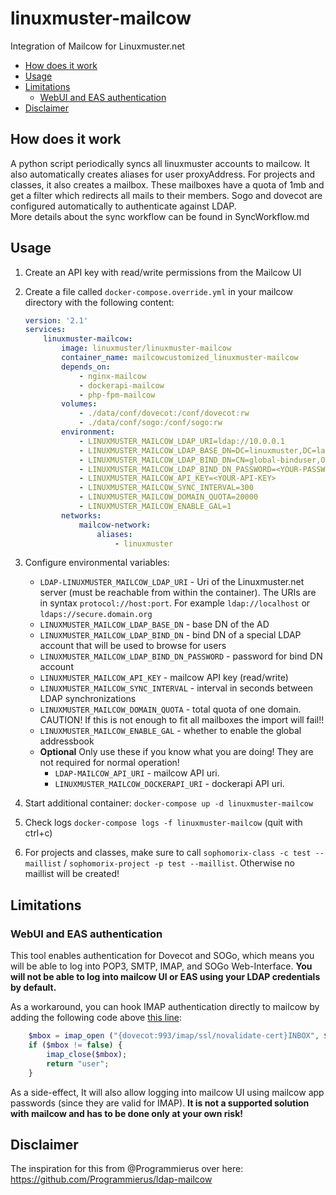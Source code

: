 # linuxmuster-mailcow

Integration of Mailcow for Linuxmuster.net

* [How does it work](#how-does-it-work)
* [Usage](#usage)
* [Limitations](#limitations)
  * [WebUI and EAS authentication](#webui-and-eas-authentication)
* [Disclaimer](#disclaimer)

## How does it work

A python script periodically syncs all linuxmuster accounts to mailcow. It also automatically creates aliases for user proxyAddress. 
For projects and classes, it also creates a mailbox. These mailboxes have a quota of 1mb and get a filter which redirects all mails to their members. 
Sogo and dovecot are configured automatically to authenticate against LDAP.  
More details about the sync workflow can be found in SyncWorkflow.md

## Usage

1. Create an API key with read/write permissions from the Mailcow UI
2. Create a file called `docker-compose.override.yml` in your mailcow directory with the following content:

    ```yaml
    version: '2.1'
    services:
        linuxmuster-mailcow:
            image: linuxmuster/linuxmuster-mailcow
            container_name: mailcowcustomized_linuxmuster-mailcow
            depends_on:
                - nginx-mailcow
                - dockerapi-mailcow
                - php-fpm-mailcow
            volumes:
                - ./data/conf/dovecot:/conf/dovecot:rw
                - ./data/conf/sogo:/conf/sogo:rw
            environment:
                - LINUXMUSTER_MAILCOW_LDAP_URI=ldap://10.0.0.1
                - LINUXMUSTER_MAILCOW_LDAP_BASE_DN=DC=linuxmuster,DC=lan
                - LINUXMUSTER_MAILCOW_LDAP_BIND_DN=CN=global-binduser,OU=Management,OU=GLOBAL,DC=linuxmuster,DC=lan
                - LINUXMUSTER_MAILCOW_LDAP_BIND_DN_PASSWORD=<YOUR-PASSWORD>
                - LINUXMUSTER_MAILCOW_API_KEY=<YOUR-API-KEY>
                - LINUXMUSTER_MAILCOW_SYNC_INTERVAL=300
                - LINUXMUSTER_MAILCOW_DOMAIN_QUOTA=20000
                - LINUXMUSTER_MAILCOW_ENABLE_GAL=1
            networks:
                mailcow-network:
                    aliases:
                        - linuxmuster
    ```

3. Configure environmental variables:

    * `LDAP-LINUXMUSTER_MAILCOW_LDAP_URI` - Uri of the Linuxmuster.net server (must be reachable from within the container). The URIs are in syntax `protocol://host:port`. For example `ldap://localhost` or `ldaps://secure.domain.org`
    * `LINUXMUSTER_MAILCOW_LDAP_BASE_DN` - base DN of the AD
    * `LINUXMUSTER_MAILCOW_LDAP_BIND_DN` - bind DN of a special LDAP account that will be used to browse for users
    * `LINUXMUSTER_MAILCOW_LDAP_BIND_DN_PASSWORD` - password for bind DN account
    * `LINUXMUSTER_MAILCOW_API_KEY` - mailcow API key (read/write)
    * `LINUXMUSTER_MAILCOW_SYNC_INTERVAL` - interval in seconds between LDAP synchronizations
    * `LINUXMUSTER_MAILCOW_DOMAIN_QUOTA` - total quota of one domain. CAUTION! If this is not enough to fit all mailboxes the import will fail!!
    * `LINUXMUSTER_MAILCOW_ENABLE_GAL` - whether to enable the global addressbook
    * **Optional**  Only use these if you know what you are doing! They are not required for normal operation!
        * `LDAP-MAILCOW_API_URI` - mailcow API uri.
        * `LINUXMUSTER_MAILCOW_DOCKERAPI_URI` - dockerapi API uri.

4. Start additional container: `docker-compose up -d linuxmuster-mailcow`
5. Check logs `docker-compose logs -f linuxmuster-mailcow` (quit with ctrl+c)
6. For projects and classes, make sure to call `sophomorix-class -c test --maillist` / `sophomorix-project -p test --maillist`. Otherwise no maillist will be created!

## Limitations

### WebUI and EAS authentication

This tool enables authentication for Dovecot and SOGo, which means you will be able to log into POP3, SMTP, IMAP, and SOGo Web-Interface. **You will not be able to log into mailcow UI or EAS using your LDAP credentials by default.**

As a workaround, you can hook IMAP authentication directly to mailcow by adding the following code above [this line](https://github.com/mailcow/mailcow-dockerized/blob/48b74d77a0c39bcb3399ce6603e1ad424f01fc3e/data/web/inc/functions.inc.php#L608):

```php
    $mbox = imap_open ("{dovecot:993/imap/ssl/novalidate-cert}INBOX", $user, $pass);
    if ($mbox != false) {
        imap_close($mbox);
        return "user";
    }
```

As a side-effect, It will also allow logging into mailcow UI using mailcow app passwords (since they are valid for IMAP). **It is not a supported solution with mailcow and has to be done only at your own risk!**

## Disclaimer

The inspiration for this from @Programmierus over here: https://github.com/Programmierus/ldap-mailcow
